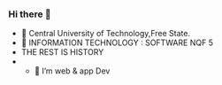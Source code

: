 ### Hi there 👋
- 🌱  Central University of Technology,Free State.
- 💬 INFORMATION TECHNOLOGY : SOFTWARE NQF 5
- THE REST IS HISTORY 
- - 🔭 I’m web & app Dev
<!--
**MoshiDaBush/MoshiDaBush** is a ✨ _special_ ✨ repository because its `README.md` (this file) appears on your GitHub profile.

Here are some ideas to get you started:

- 🔭 I’m currently working on ...
- 🌱 I’m currently learning ...
- 👯 I’m looking to collaborate on ...
- 🤔 I’m looking for help with ...
- 💬 Ask me about ...
- 📫 How to reach me: ...
- 😄 Pronouns: ...
- ⚡ Fun fact: ...
-->
